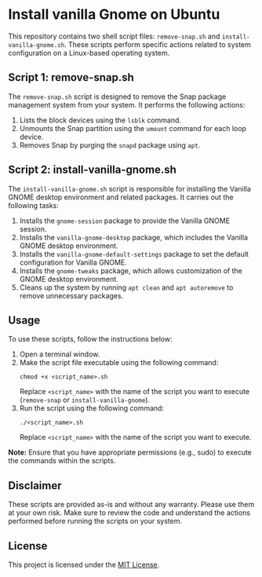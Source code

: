 # Install vanilla Gnome on Ubuntu

This repository contains two shell script files: `remove-snap.sh` and `install-vanilla-gnome.sh`. These scripts perform specific actions related to system configuration on a Linux-based operating system.

## Script 1: remove-snap.sh

The `remove-snap.sh` script is designed to remove the Snap package management system from your system. It performs the following actions:

1. Lists the block devices using the `lsblk` command.
2. Unmounts the Snap partition using the `umount` command for each loop device.
3. Removes Snap by purging the `snapd` package using `apt`.

## Script 2: install-vanilla-gnome.sh

The `install-vanilla-gnome.sh` script is responsible for installing the Vanilla GNOME desktop environment and related packages. It carries out the following tasks:

1. Installs the `gnome-session` package to provide the Vanilla GNOME session.
2. Installs the `vanilla-gnome-desktop` package, which includes the Vanilla GNOME desktop environment.
3. Installs the `vanilla-gnome-default-settings` package to set the default configuration for Vanilla GNOME.
4. Installs the `gnome-tweaks` package, which allows customization of the GNOME desktop environment.
5. Cleans up the system by running `apt clean` and `apt autoremove` to remove unnecessary packages.

## Usage

To use these scripts, follow the instructions below:

1. Open a terminal window.
2. Make the script file executable using the following command:
   ```
   chmod +x <script_name>.sh
   ```
   Replace `<script_name>` with the name of the script you want to execute (`remove-snap` or `install-vanilla-gnome`).
3. Run the script using the following command:
   ```
   ./<script_name>.sh
   ```
   Replace `<script_name>` with the name of the script you want to execute.

**Note:** Ensure that you have appropriate permissions (e.g., sudo) to execute the commands within the scripts.

## Disclaimer

These scripts are provided as-is and without any warranty. Please use them at your own risk. Make sure to review the code and understand the actions performed before running the scripts on your system.

## License

This project is licensed under the [MIT License](LICENSE).